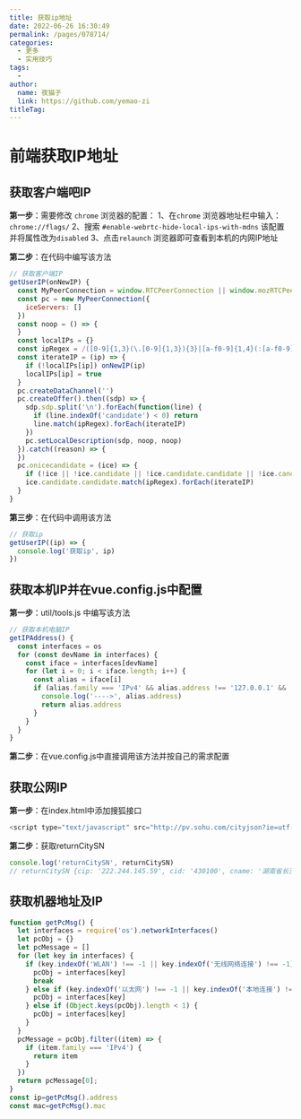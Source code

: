 ```yaml
---
title: 获取ip地址
date: 2022-06-26 16:30:49
permalink: /pages/078714/
categories:
  - 更多
  - 实用技巧
tags:
  - 
author: 
  name: 夜猫子
  link: https://github.com/yemao-zi
titleTag: 
---
```

# 前端获取IP地址

## 获取客户端吧IP

**第一步**：需要修改 `chrome` 浏览器的配置：
1、在`chrome` 浏览器地址栏中输入：`chrome://flags/`
2、搜索 `#enable-webrtc-hide-local-ips-with-mdns` 该配置 并将属性改为`disabled`
3、点击`relaunch` 浏览器即可查看到本机的内网IP地址

**第二步**：在代码中编写该方法

```js
// 获取客户端IP
getUserIP(onNewIP) {
  const MyPeerConnection = window.RTCPeerConnection || window.mozRTCPeerConnection || window.webkitRTCPeerConnection
  const pc = new MyPeerConnection({
    iceServers: []
  })
  const noop = () => {
  }
  const localIPs = {}
  const ipRegex = /([0-9]{1,3}(\.[0-9]{1,3}){3}|[a-f0-9]{1,4}(:[a-f0-9]{1,4}){7})/g
  const iterateIP = (ip) => {
    if (!localIPs[ip]) onNewIP(ip)
    localIPs[ip] = true
  }
  pc.createDataChannel('')
  pc.createOffer().then((sdp) => {
    sdp.sdp.split('\n').forEach(function(line) {
      if (line.indexOf('candidate') < 0) return
      line.match(ipRegex).forEach(iterateIP)
    })
    pc.setLocalDescription(sdp, noop, noop)
  }).catch((reason) => {
  })
  pc.onicecandidate = (ice) => {
    if (!ice || !ice.candidate || !ice.candidate.candidate || !ice.candidate.candidate.match(ipRegex)) return
    ice.candidate.candidate.match(ipRegex).forEach(iterateIP)
  }
}
```

**第三步**：在代码中调用该方法

```js
// 获取ip
getUserIP((ip) => {
  console.log('获取ip', ip)
})
```

## 获取本机IP并在vue.config.js中配置

**第一步**：util/tools.js 中编写该方法

```js
// 获取本机电脑IP
getIPAddress() {
  const interfaces = os
  for (const devName in interfaces) {
    const iface = interfaces[devName]
    for (let i = 0; i < iface.length; i++) {
      const alias = iface[i]
      if (alias.family === 'IPv4' && alias.address !== '127.0.0.1' && !alias.internal) {
        console.log('---->', alias.address)
        return alias.address
      }
    }
  }
}
```

**第二步**：在vue.config.js中直接调用该方法并按自己的需求配置

## 获取公网IP

**第一步**：在index.html中添加搜狐接口

```js
<script type="text/javascript" src="http://pv.sohu.com/cityjson?ie=utf-8"></script>
```

**第二步**：获取returnCitySN

```js
console.log('returnCitySN', returnCitySN)
// returnCitySN {cip: '222.244.145.59', cid: '430100', cname: '湖南省长沙市'}
```

## 获取机器地址及IP

~~~js
function getPcMsg() {
  let interfaces = require('os').networkInterfaces()
  let pcObj = {}
  let pcMessage = []
  for (let key in interfaces) {
    if (key.indexOf('WLAN') !== -1 || key.indexOf('无线网络连接') !== -1) {
      pcObj = interfaces[key]
      break
    } else if (key.indexOf('以太网') !== -1 || key.indexOf('本地连接') !== -1) {
      pcObj = interfaces[key]
    } else if (Object.keys(pcObj).length < 1) {
      pcObj = interfaces[key]
    }
  }
  pcMessage = pcObj.filter((item) => {
    if (item.family === 'IPv4') {
      return item
    }
  })
  return pcMessage[0];
}
const ip=getPcMsg().address
const mac=getPcMsg().mac
~~~

